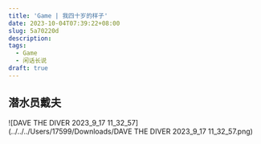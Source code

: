 ```yaml
---
title: 'Game | 我四十岁的样子'
date: 2023-10-04T07:39:22+08:00
slug: 5a70220d
description: 
tags:
  - Game
  - 闲话长说
draft: true
---
```


## 潜水员戴夫

![DAVE THE DIVER 2023_9_17 11_32_57](../../../Users/17599/Downloads/DAVE THE DIVER 2023_9_17 11_32_57.png)
